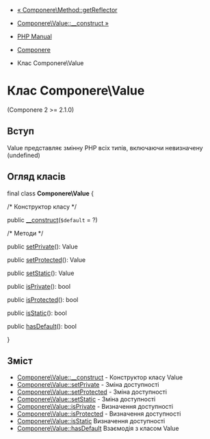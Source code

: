 - [« Componere\Method::getReflector](componere-method.getreflector.md)
- [Componere\Value::\_\_construct »](componere-value.construct.md)

- [PHP Manual](index.md)
- [Componere](book.componere.md)
- Клас Componere\Value

# Клас Componere\Value

(Componere 2 \>= 2.1.0)

## Вступ

Value представляє змінну PHP всіх типів, включаючи невизначену
(undefined)

## Огляд класів

final class **Componere\Value** {

/\* Конструктор класу \*/

public [\_\_construct](componere-value.construct.md)(`$default` = ?)

/\* Методи \*/

public [setPrivate](componere-value.setprivate.md)(): Value

public [setProtected](componere-value.setprotected.md)(): Value

public [setStatic](componere-value.setstatic.md)(): Value

public [isPrivate](componere-value.isprivate.md)(): bool

public [isProtected](componere-value.isprotected.md)(): bool

public [isStatic](componere-value.isstatic.md)(): bool

public [hasDefault](componere-value.hasdefault.md)(): bool

}

## Зміст

- [Componere\Value::\_\_construct](componere-value.construct.md) -
Конструктор класу Value
- [Componere\Value::setPrivate](componere-value.setprivate.md) -
Зміна доступності
- [Componere\Value::setProtected](componere-value.setprotected.md) -
Зміна доступності
- [Componere\Value::setStatic](componere-value.setstatic.md) -
Зміна доступності
- [Componere\Value::isPrivate](componere-value.isprivate.md) -
Визначення доступності
- [Componere\Value::isProtected](componere-value.isprotected.md) -
Визначення доступності
- [Componere\Value::isStatic](componere-value.isstatic.md)
Визначення доступності
- [Componere\Value::hasDefault](componere-value.hasdefault.md)
Взаємодія з класом Value
